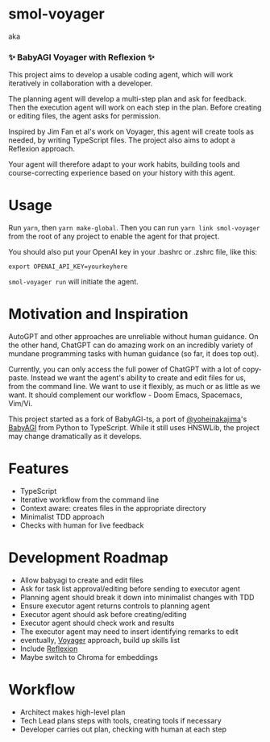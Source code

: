 # smol-voyager

aka

### ✨ BabyAGI Voyager with Reflexion ✨

This project aims to develop a usable coding agent, which will work iteratively in collaboration with a developer.

The planning agent will develop a multi-step plan and ask for feedback. Then the execution agent will work on each step in the plan. Before creating or editing files, the agent asks for permission.

Inspired by Jim Fan et al's work on Voyager, this agent will create tools as needed, by writing TypeScript files. The project also aims to adopt a Reflexion approach.

Your agent will therefore adapt to your work habits, building tools and course-correcting experience based on your history with this agent.

# Usage

Run `yarn`, then `yarn make-global`. Then you can run `yarn link smol-voyager` from the root of any project to enable the agent for that project.

You should also put your OpenAI key in your .bashrc or .zshrc file, like this:

```
export OPENAI_API_KEY=yourkeyhere
```

`smol-voyager run` will initiate the agent.

# Motivation and Inspiration

AutoGPT and other approaches are unreliable without human guidance. On the other hand, ChatGPT can do amazing work on an incredibly variety of mundane programming tasks with human guidance (so far, it does top out).

Currently, you can only access the full power of ChatGPT with a lot of copy-paste. Instead we want the agent's ability to create and edit files for us, from the command line. We want to use it flexibly, as much or as little as we want. It should complement our workflow - Doom Emacs, Spacemacs, Vim/Vi.

This project started as a fork of BabyAGI-ts, a port of [@yoheinakajima](https://twitter.com/yoheinakajima)'s [BabyAGI](https://github.com/yoheinakajima/babyagi) from Python to TypeScript. While it still uses HNSWLib, the project may change dramatically as it develops.

# Features

- TypeScript
- Iterative workflow from the command line
- Context aware: creates files in the appropriate directory
- Minimalist TDD approach
- Checks with human for live feedback

# Development Roadmap

- Allow babyagi to create and edit files
- Ask for task list approval/editing before sending to executor agent
- Planning agent should break it down into minimalist changes with TDD
- Ensure executor agent returns controls to planning agent
- Executor agent should ask before creating/editing
- Executor agent should check work and results
- The executor agent may need to insert identifying remarks to edit
- eventually, [Voyager](https://github.com/MineDojo/Voyager/tree/main/voyager) approach, build up skills list
- Include [Reflexion](https://github.com/noahshinn024/reflexion)
- Maybe switch to Chroma for embeddings

# Workflow
- Architect makes high-level plan
- Tech Lead plans steps with tools, creating tools if necessary
- Developer carries out plan, checking with human at each step

